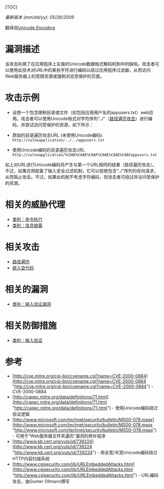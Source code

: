 [TOC]

*最新版本 (mm/dd/yy): 05/26/2009*

翻译自[Unicode Encoding](https://www.owasp.org/index.php/Unicode_Encoding "Unicode Encoding")

# 漏洞描述
该攻击利用了在应用程序上实施的Unicode数据格式解码机制中的缺陷。攻击者可以使用此技术对URL中的某些字符进行编码以绕过应用程序过滤器，从而访问Web服务器上的受限资源或强制浏览受保护的页面。

# 攻击示例
- 设想一个包含限制目录或文件（如包括应用用户名的appusers.txt）web应用。攻击者可以使用Unicode格式对字符序列“../”（[路径遍历攻击](https://tinytracer.com/archives/%ef%bc%88owasp%e4%b8%aa%e4%ba%ba%e6%b1%89%e5%8c%96%ef%bc%89%e6%94%bb%e5%87%bb%e7%b3%bb%e5%88%97%e5%a4%a7%e5%85%a8%ef%bc%9a%e8%b7%af%e5%be%84%e9%81%8d%e5%8e%86/ "路径遍历攻击")）进行编码，并尝试访问受保护的资源，如下所示：

- 原始的目录遍历攻击URL (未使用Unicode编码):
  `http://vulneapplication/../../appusers.txt`

- 使用Unicode编码的目录遍历攻击URL
  `http://vulneapplication/%C0AE%C0AE%C0AF%C0AE%C0AE%C0AFappusers.txt`

如上对URL进行Unicode编码将产生与第一个URL相同的结果（路径遍历攻击）。不过，如果应用配备了输入安全过滤机制，它可以拒绝包含“../”序列的任何请求，从而阻止攻击。不过，如果此机制不考虑字符编码，则攻击者可绕过并访问受保护的资源。

# 相关的威胁代理

- [类别：命令执行](https://www.owasp.org/index.php?title=Category:Command_Execution&action=edit&redlink=1 "类别：命令执行")
- [类别：信息披露](https://www.owasp.org/index.php?title=Category:Information_Disclosure&action=edit&redlink=1 "类别：信息披露")

# 相关攻击

- [路径遍历](https://tinytracer.com/archives/%ef%bc%88owasp%e4%b8%aa%e4%ba%ba%e6%b1%89%e5%8c%96%ef%bc%89%e6%94%bb%e5%87%bb%e7%b3%bb%e5%88%97%e5%a4%a7%e5%85%a8%ef%bc%9a%e8%b7%af%e5%be%84%e9%81%8d%e5%8e%86/ "路径遍历")
- [嵌入空代码](https://tinytracer.com/archives/%ef%bc%88owasp%e4%b8%aa%e4%ba%ba%e6%b1%89%e5%8c%96%ef%bc%89%e6%94%bb%e5%87%bb%e7%b3%bb%e5%88%97%e5%a4%a7%e5%85%a8%ef%bc%9a%e5%b5%8c%e5%85%a5%e7%a9%ba%e4%bb%a3%e7%a0%81/ "嵌入空代码")

# 相关的漏洞

- [类别：输入验证漏洞](https://www.owasp.org/index.php/Category:Input_Validation_Vulnerability "类别：输入验证漏洞")

# 相关防御措施

- [类别：输入验证](https://www.owasp.org/index.php/Category:Input_Validation "类别：输入验证")

# 参考

- [http://cve.mitre.org/cgi-bin/cvename.cgi?name=CVE-2000-0884](http://cve.mitre.org/cgi-bin/cvename.cgi?name=CVE-2000-0884 "http://cve.mitre.org/cgi-bin/cvename.cgi?name=CVE-2000-0884") - CVE-2000-0884
- [http://capec.mitre.org/data/definitions/71.html](http://capec.mitre.org/data/definitions/71.html "http://capec.mitre.org/data/definitions/71.html") - 使用Unicode编码绕过验证逻辑
- [http://www.microsoft.com/technet/security/bulletin/MS00-078.mspx](http://www.microsoft.com/technet/security/bulletin/MS00-078.mspx "http://www.microsoft.com/technet/security/bulletin/MS00-078.mspx") - 可用于“Web服务器文件夹遍历”漏洞的修补程序
- [http://www.kb.cert.org/vuls/id/739224](http://www.kb.cert.org/vuls/id/739224 "http://www.kb.cert.org/vuls/id/739224") - 用全宽/半宽Unicode编码绕过HTTP内容扫描系统
- [http://www.cgisecurity.com/lib/URLEmbeddedAttacks.html](http://www.cgisecurity.com/lib/URLEmbeddedAttacks.html "http://www.cgisecurity.com/lib/URLEmbeddedAttacks.html") - URL编码攻击，由Gunter Ollmann撰写
